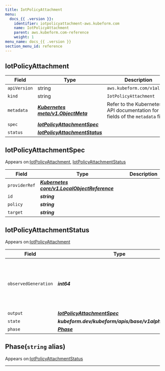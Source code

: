 ```yaml
---
title: IotPolicyAttachment
menu:
  docs_{{ .version }}:
    identifier: iotpolicyattachment-aws.kubeform.com
    name: IotPolicyAttachment
    parent: aws.kubeform.com-reference
    weight: 1
menu_name: docs_{{ .version }}
section_menu_id: reference
---
```


## IotPolicyAttachment
| Field | Type | Description |
| ------ | ----- | ----------- |
| `apiVersion` | string | `aws.kubeform.com/v1alpha1` |
|    `kind` | string | `IotPolicyAttachment` |
| `metadata` | ***[Kubernetes meta/v1.ObjectMeta](https://v1-18.docs.kubernetes.io/docs/reference/generated/kubernetes-api/v1.18/#objectmeta-v1-meta)***|Refer to the Kubernetes API documentation for the fields of the `metadata` field.|
| `spec` | ***[IotPolicyAttachmentSpec](#iotpolicyattachmentspec)***||
| `status` | ***[IotPolicyAttachmentStatus](#iotpolicyattachmentstatus)***||
## IotPolicyAttachmentSpec

Appears on:[IotPolicyAttachment](#iotpolicyattachment), [IotPolicyAttachmentStatus](#iotpolicyattachmentstatus)

| Field | Type | Description |
| ------ | ----- | ----------- |
| `providerRef` | ***[Kubernetes core/v1.LocalObjectReference](https://v1-18.docs.kubernetes.io/docs/reference/generated/kubernetes-api/v1.18/#localobjectreference-v1-core)***||
| `id` | ***string***||
| `policy` | ***string***||
| `target` | ***string***||
## IotPolicyAttachmentStatus

Appears on:[IotPolicyAttachment](#iotpolicyattachment)

| Field | Type | Description |
| ------ | ----- | ----------- |
| `observedGeneration` | ***int64***| ***(Optional)*** Resource generation, which is updated on mutation by the API Server.|
| `output` | ***[IotPolicyAttachmentSpec](#iotpolicyattachmentspec)***| ***(Optional)*** |
| `state` | ***kubeform.dev/kubeform/apis/base/v1alpha1.State***| ***(Optional)*** |
| `phase` | ***[Phase](#phase)***| ***(Optional)*** |
## Phase(`string` alias)

Appears on:[IotPolicyAttachmentStatus](#iotpolicyattachmentstatus)

---
